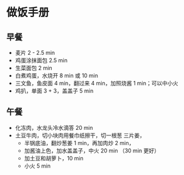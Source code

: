 # 做饭手册

## 早餐
- 麦片 2 - 2.5 min
- 鸡蛋涂抹面包 2.5 min
- 生菜面包 2 min
- 白煮鸡蛋，水烧开 8 min 或 10 min
- 三文鱼，鱼皮面 4 min，翻过来 4 min，加照烧酱 1 min；可以中小火
- 鸡扒，单面 3 + 3，盖盖子 5 min

## 午餐
- 化冻肉，水龙头冷水滴答 20 min
- 土豆牛肉，切小块肉用餐巾纸擦干，切一根葱 三片姜，
    - 半锅底油，翻炒葱姜 1 min，再加肉炒 2 min，
    - 加酱油上色，加水盖盖子，中火 20 min （30 min 更好）
    - 加土豆和胡萝卜，10 min
    - 小火 5 min

